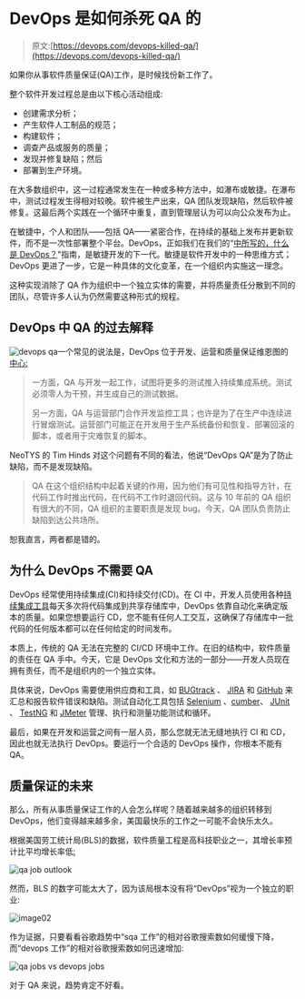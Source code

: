 # DevOps 是如何杀死 QA 的

> 原文:[https://devops.com/devops-killed-qa/](https://devops.com/devops-killed-qa/)

如果你从事软件质量保证(QA)工作，是时候找份新工作了。

整个软件开发过程总是由以下核心活动组成:

*   创建需求分析；
*   产生软件人工制品的规范；
*   构建软件；
*   调查产品或服务的质量；
*   发现并修复缺陷；然后
*   部署到生产环境。

在大多数组织中，这一过程通常发生在一种或多种方法中，如瀑布或敏捷。在瀑布中，测试过程发生得相对较晚。软件被生产出来，QA 团队发现缺陷，然后软件被修复。这最后两个实践在一个循环中重复，直到管理层认为可以向公众发布为止。

在敏捷中，个人和团队——包括 QA——紧密合作，在持续的基础上发布并更新软件，而不是一次性部署整个平台。DevOps，正如我们在我们的“[中所写的，什么是 DevOps？](http://logz.io/learn/what-is-devops/)"指南，是敏捷开发的下一代。敏捷是软件开发中的一种思维方式；DevOps 更进了一步，它是一种具体的文化变革，在一个组织内实施这一理念。

这种实现消除了 QA 作为组织中一个独立实体的需要，并将质量责任分散到不同的团队，尽管许多人认为仍然需要这种形式的规程。

## DevOps 中 QA 的过去解释

![devops qa](../Images/916530b45d168a968dd64c9864d8f26c.png)一个常见的说法是，DevOps 位于开发、运营和质量保证维恩图的[中心:](https://www.soapui.org/testing-dojo/world-of-api-testing/dev-ops-trends.html)

> 一方面，QA 与开发一起工作，试图将更多的测试推入持续集成系统。测试必须零人为干预，并生成自己的测试数据。
> 
> 另一方面，QA 与运营部门合作开发监控工具；也许是为了在生产中连续进行冒烟测试。运营部门可能正在开发用于生产系统备份和恢复、部署回滚的脚本，或者用于灾难恢复的脚本。

NeoTYS 的 Tim Hinds 对这个问题有不同的看法，他说“DevOps QA”是为了防止缺陷，而不是发现缺陷。

> QA 在这个组织结构中起着关键的作用，因为他们有可见性和指导方针，在代码工作时推出代码，在代码不工作时退回代码。这与 10 年前的 QA 组织有很大的不同，QA 组织的主要职责是发现 bug。今天，QA 团队负责防止缺陷到达公共场所。

恕我直言，两者都是错的。

## **为什么 DevOps 不需要 QA**

DevOps 经常使用持续集成(CI)和持续交付(CD)。在 CI 中，开发人员使用各种[持续集成工具](http://logz.io/blog/continuous-integration-tools/)每天多次将代码集成到共享存储库中，DevOps 依靠自动化来确定版本的质量。如果您想要运行 CD，您不能有任何人工交互，这确保了存储库中一批代码的任何版本都可以在任何给定的时间发布。

本质上，传统的 QA 无法在完整的 CI/CD 环境中工作。在旧的结构中，软件质量的责任在 QA 手中。今天，它是 DevOps 文化和方法的一部分——开发人员现在拥有责任，而不是组织内的一个独立实体。

具体来说，DevOps 需要使用供应商和工具，如 [BUGtrack](http://www.bugtrack.net/) 、 [JIRA](https://www.atlassian.com/software/jira) 和 [GitHub](https://github.com/) 来汇总和报告软件错误和缺陷。测试自动化工具包括 [Selenium](http://www.seleniumhq.org/) 、[cumber](https://cucumber.io/)、 [JUnit](http://junit.org/) 、 [TestNG](http://testng.org/) 和 [JMeter](https://jmeter.apache.org/) 管理、执行和测量功能测试和循环。

最后，如果在开发和运营之间有一层人员，那么您就无法无缝地执行 CI 和 CD，因此也就无法执行 DevOps。要运行一个合适的 DevOps 操作，你根本不能有 QA。

## **质量保证的未来**

那么，所有从事质量保证工作的人会怎么样呢？随着越来越多的组织转移到 DevOps，他们变得越来越多余，美国最快乐的工作之一可能不会快乐太久。

根据美国劳工统计局(BLS)的数据，软件质量工程是高科技职业之一，其增长率预计比平均增长率低[:](http://www.bls.gov/ooh/about/data-for-occupations-not-covered-in-detail.htm)

![qa job outlook](../Images/f34c221b3971d59610ffb9814f1d15f5.png)

然而，BLS 的数字可能太大了，因为该局根本没有将“DevOps”视为一个独立的职业:

![image02](../Images/6b4b07e645d080dc6127d7726a70456d.png)

作为证据，只要看看谷歌趋势中“sqa 工作”的相对谷歌搜索数如何缓慢下降，而“devops 工作”的相对谷歌搜索数如何迅速增加:

![qa jobs vs devops jobs](../Images/20a59f28a63ed75f751c49e197c6802f.png)

对于 QA 来说，趋势肯定不好看。